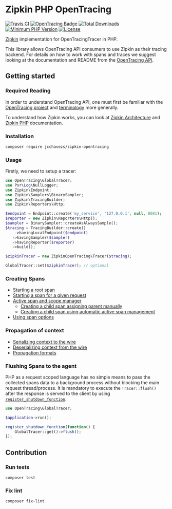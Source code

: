 # Zipkin PHP OpenTracing

[![Travis CI](https://travis-ci.org/jcchavezs/zipkin-php-opentracing.svg?branch=master)](https://travis-ci.org/jcchavezs/zipkin-php-opentracing)
[![OpenTracing Badge](https://img.shields.io/badge/OpenTracing-enabled-blue.svg)](http://opentracing.io)
[![Total Downloads](https://poser.pugx.org/jcchavezs/zipkin-opentracing/downloads)](https://packagist.org/packages/jcchavezs/zipkin-opentracing)
[![Minimum PHP Version](https://img.shields.io/badge/php-%3E%3D%207.1-8892BF.svg)](https://php.net/)
[![License](https://img.shields.io/packagist/l/jcchavezs/zipkin-opentracing.svg)](https://github.com/jcchavezs/zipkin-php-opentracing/blob/master/LICENSE)

[Zipkin](http://zipkin.io) implementation for OpenTracingTracer in PHP.

This library allows OpenTracing API consumers to use Zipkin as their tracing backend.
For details on how to work with spans and traces we suggest looking at the documentation
and README from the [OpenTracing API](https://github.com/opentracing/opentracing-php).

## Getting started

### Required Reading

In order to understand OpenTracing API, one must first be familiar with the [OpenTracing project](http://opentracing.io) and [terminology](http://opentracing.io/spec/) more generally.

To understand how Zipkin works, you can look at [Zipkin Architecture](http://zipkin.io/pages/architecture.html) and [Zipkin PHP](https://github.com/zipkin/zipkin-php) documentation.

### Installation

```bash
composer require jcchavezs/zipkin-opentracing
```

### Usage

Firstly, we need to setup a tracer:

```php
use OpenTracing\GlobalTracer;
use Psr\Log\NullLogger;
use Zipkin\Endpoint;
use Zipkin\Samplers\BinarySampler;
use Zipkin\TracingBuilder;
use Zipkin\Reporters\Http;

$endpoint = Endpoint::create('my_service', '127.0.0.1', null, 8081);
$reporter = new Zipkin\Reporters\Http();
$sampler = BinarySampler::createAsAlwaysSample();
$tracing = TracingBuilder::create()
	->havingLocalEndpoint($endpoint)
   ->havingSampler($sampler)
   ->havingReporter($reporter)
   ->build();

$zipkinTracer = new ZipkinOpenTracing\Tracer($tracing);

GlobalTracer::set($zipkinTracer); // optional
```

### Creating Spans

- [Starting a root span](https://github.com/opentracing/opentracing-php#starting-an-empty-trace-by-creating-a-root-span)
- [Starting a span for a given request](https://github.com/opentracing/opentracing-php#creating-a-span-given-an-existing-request)
- [Active span and scope manager](https://github.com/opentracing/opentracing-php#active-spans-and-scope-manager)
	- [Creating a child span assigning parent manually](https://github.com/opentracing/opentracing-php#creating-a-child-span-assigning-parent-manually)
	- [Creating a child span using automatic active span management](https://github.com/opentracing/opentracing-php#creating-a-child-span-using-automatic-active-span-management)
- [Using span options](https://github.com/opentracing/opentracing-php#using-span-options)

### Propagation of context

- [Serializing context to the wire](https://github.com/opentracing/opentracing-php#serializing-to-the-wire)
- [Deserializing context from the wire](https://github.com/opentracing/opentracing-php#deserializing-from-the-wire)
- [Propagation formats](https://github.com/opentracing/opentracing-php#propagation-formats)

### Flushing Spans to the agent

PHP as a request scoped language has no simple means to pass the collected spans data to a background process without 
blocking the main request thread/process. It is mandatory to execute the `Tracer::flush()` after the response is served 
to the client by using [`register_shutdown_function`](http://php.net/manual/en/function.register-shutdown-function.php).

```php
use OpenTracing\GlobalTracer;

$application->run();

register_shutdown_function(function() {
    GlobalTracer::get()->flush();
});
```

## Contribution

### Run tests

```
composer test
```

### Fix lint

```
composer fix-lint
```
